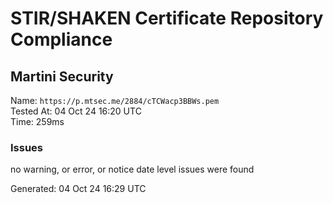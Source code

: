 # STIR/SHAKEN Certificate Repository Compliance

## Martini Security

Name: `https://p.mtsec.me/2884/cTCWacp3BBWs.pem`\
Tested At: 04 Oct 24 16:20 UTC\
Time: 259ms

### Issues

no warning, or error, or notice date level issues were found

Generated: 04 Oct 24 16:29 UTC